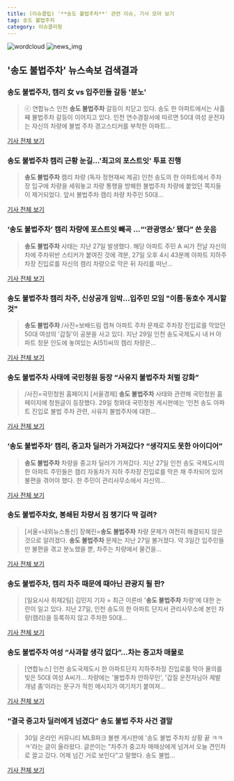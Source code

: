 ```yaml
---
title: (이슈클립) '**송도 불법주차**' 관련 이슈, 기사 모아 보기
tag: 송도 불법주차
category: 이슈클리핑
---
```

![wordcloud](https://s3.ap-northeast-2.amazonaws.com/lyrics101-wordcloud/2018-08-30-1535610192.png)
![news_img](https://user-images.githubusercontent.com/42597476/44507050-1206f400-a6e4-11e8-8d98-7ffbfebb353f.png)
## **'**송도 불법주차**'** 뉴스속보 검색결과
### **송도 불법주차**, 캠리 女 vs 입주민들 갈등 '분노'

>ⓒ 연합뉴스 인천 **송도 불법주차** 갈등이 치닫고 있다. 송도 한 아파트에서는 사흘째 불법주차 갈등이 이어지고 있다. 인천 연수경찰서에 따르면 50대 여성 운전자는 자신의 차량에 불법 주차 경고스티커를 부착한 아파트...

<a href="http://www.dailian.co.kr/news/view/736110/?sc=naver" target="_blank">기사 전체 보기</a>

### **송도 불법주차** 캠리 근황 눈길…'최고의 포스트잇' 투표 진행

>**송도 불법주차** 캠리 차량 (독자 정현재씨 제공) 인천 송도의 한 아파트에서 주차장 입구에 차량을 세워놓고 차량 통행을 방해한 불법주차 차량에 붙었던 쪽지들이 제거되었다. 앞서 불법주차 캠리 차량 차주인 50대...

<a href="http://news20.busan.com/controller/newsController.jsp?newsId=20180830000112" target="_blank">기사 전체 보기</a>

### ‘**송도 불법주차**’ 캠리 차량에 포스트잇 빼곡 …“‘관광명소’ 됐다” 쓴 웃음

>**송도 불법주차** 사태는 지난 27일 발생했다. 해당 아파트 주민 A 씨가 전날 자신의 차에 주차위반 스티커가 붙여진 것에 격분, 27일 오후 4시 43분께 아파트 지하주차장 진입로를 자신의 캠리 차량으로 막은 뒤 자리를 떠난...

<a href="http://news.donga.com/3/all/20180830/91749606/2" target="_blank">기사 전체 보기</a>

### **송도 불법주차** 캠리 차주, 신상공개 임박…입주민 모임 "이름·동호수 게시할 것"

>**송도 불법주차** /사진=보배드림 캡쳐 아파트 주차 문제로 주차장 진입로를 막았던 50대 여성의 '갑질'이 공분을 사고 있다. 지난 29일 인천 송도국제도시 내 H 아파트 정문 인도에 놓여있는 A(51)씨의 캠리 차량은...

<a href="http://news.hankyung.com/article/2018083030237" target="_blank">기사 전체 보기</a>

### **송도 불법주차** 사태에 국민청원 등장 “사유지 불법주차 처벌 강화”

>/사진=국민청원 홈페이지 [서울경제] **송도 불법주차** 사태와 관련해 국민청원 홈페이지에 청원글이 등장했다. 29일 청와대 국민청원 게시판에는 ‘인천 송도 아파트 진입로 불법 주차 관련, 사유지 불법주차에 대한...

<a href="http://www.sedaily.com/NewsView/1S3K7OD159" target="_blank">기사 전체 보기</a>

### ‘**송도 불법주차**’ 캠리, 중고차 딜러가 가져갔다? “생각지도 못한 아이디어”

>**송도 불법주차** 차량을 중고차 딜러가 가져갔다. 지난 27일 인천 송도 국제도시의 한 아파트 주민들은 캠리 자동차가 지하 주차장 진입로를 막은 채 주차되어 있어 불편을 겪어야 했다. 한 주민이 관리사무소에서 자신의...

<a href="http://www.kookje.co.kr/news2011/asp/newsbody.asp?code=0300&key=20180830.99099014154" target="_blank">기사 전체 보기</a>

### **송도 불법주차**女, 봉쇄된 차량서 짐 챙기다 딱 걸려?

>[서울=내외뉴스통신] 장혜린=**송도 불법주차** 차량 문제가 여전히 해결되지 않은 것으로 알려졌다.   **송도 불법주차** 문제는 지난 27일 불거졌다. 약 3일간 입주민들만 불편을 겪고 분노했을 뿐, 차주는 차량에서 물건을...

<a href="http://www.nbnnews.co.kr/news/articleView.html?idxno=171890" target="_blank">기사 전체 보기</a>

### **송도 불법주차**, 캠리 차주 때문에 때아닌 관광지 될 판?

>[일요시사 취재2팀]  김민지 기자 = 최근 이른바 '**송도 불법주차** 차량'에 대한 논란이 일고 있다. 지난 27일, 인천 송도의 한 아파트 단지서 관리사무소에 본인 차량(캠리)을 등록하지 않고 주차한 50대...

<a href="http://www.ilyosisa.co.kr/news/articleView.html?idxno=151307" target="_blank">기사 전체 보기</a>

### **송도 불법주차** 여성 “사과할 생각 없다”…차는 중고차 매물로

>[연합뉴스] 인천 송도국제도시 한 아파트단지 지하주차장 진입로를 막아 물의를 빚은 50대 여성 A씨가... 차량에는 '불법주차 안하무인', '갑질 운전자님아 제발 개념 좀'이라는 문구가 적힌 메시지가 여기저기 붙여져...

<a href="http://news.joins.com/article/olink/22519955" target="_blank">기사 전체 보기</a>

### “결국 중고차 딜러에게 넘겼다” 송도 불법 주차 사건 결말

>30일 온라인 커뮤니티 MLB파크 불펜 게시판에 '송도 불법 주차차 상황 끝 ㅋㅋㅋ'라는 글이 올라왔다. 글쓴이는 "차주가 중고차 매매상에게 넘겨서 오늘 견인차로 끌고 갔다. 어제 넘긴 거로 보인다"고 말했다. 송도 불법...

<a href="http://www.wikitree.co.kr/main/news_view.php?id=365782" target="_blank">기사 전체 보기</a>



